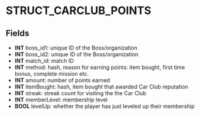 # STRUCT_CARCLUB_POINTS

## Fields
* **INT** boss_id1: unique ID of the Boss/organization
* **INT** boss_id2: unique ID of the Boss/organization
* **INT** match_id: match ID
* **INT** method: hash, reason for earning points: item bought, first time bonus, complete mission etc.
* **INT** amount: number of points earned
* **INT** itemBought: hash, item bought that awarded Car Club reputation
* **INT** streak: streak count for visiting the the Car Club
* **INT** memberLevel: membership level
* **BOOL** levelUp: whether the player has just leveled up their membership